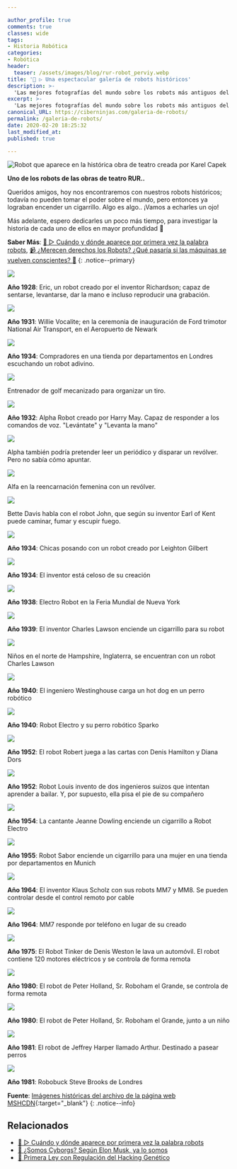 ```yaml
---

author_profile: true
comments: true
classes: wide
tags:
- Historia Robótica
categories:
- Robótica
header:
  teaser: /assets/images/blog/rur-robot_perviy.webp
title: '🤖 ▷ Una espectacular galería de robots históricos'
description: >-
  'Las mejores fotografías del mundo sobre los robots más antiguos del mundo, los primeros robots creadas y representados bajo una base de lo que se imaginaban entonces de como podrían ser en un futuro'
excerpt: >-
  'Las mejores fotografías del mundo sobre los robots más antiguos del mundo, los primeros robots creadas y representados bajo una base de lo que se imaginaban entonces de como podrían ser en un futuro'
canonical_URL: https://ciberninjas.com/galeria-de-robots/
permalink: /galeria-de-robots/
date: 2020-02-20 18:25:32
last_modified_at: 
published: true

---
```


![Robot que aparece en la histórica obra de teatro creada por Karel Capek](/assets/images/blog/rur-robot_perviy.webp "Robot que aparece en la histórica obra de teatro creada por Karel Capek")

**Uno de los robots de las obras de teatro RUR..**

Queridos amigos, hoy nos encontraremos con nuestros robots históricos; todavía no pueden tomar el poder sobre el mundo, pero entonces ya lograban encender un cigarrillo. Algo es algo.. ¡Vamos a echarles un ojo!

Más adelante, espero dedicarles un poco más tiempo, para investigar la historia de cada uno de ellos en mayor profundidad 🤞

**Saber Más**: [🤖 ▷ Cuándo y dónde aparece por primera vez la palabra robots](/aparicion-palabra-robot/), [📹 ¿Merecen derechos los Robots? ¿Qué pasaría si las máquinas se vuelven conscientes? 🤖](/merecen-derecho-los-robos/ "Merecen derechos los Robots, que pasaría si las máquinas se vuelven conscientes")
{: .notice--primary}

![](../assets/images/blog/robots/1928-robots-13.jpg)

**Año 1928**: Eric, un robot creado por el inventor Richardson; capaz de sentarse, levantarse, dar la mano e incluso reproducir una grabación.

<!-- http://cyberneticzoo.com/robots/1931-willie-vocalite-joseph-m-barnett-american/ -->
![](../assets/images/blog/robots/2-bis-robots-2.jpg)

**Año 1931**: Willie Vocalite; en la ceremonia de inauguración de Ford trimotor National Air Transport, en el Aeropuerto de Newark

![](../assets/images/blog/robots/1-robots-4.jpg)

**Año 1934**: Compradores en una tienda por departamentos en Londres escuchando un robot adivino.

![](../assets/images/blog/robots/2-robots-1.jpg)

Entrenador de golf mecanizado para organizar un tiro.

![](../assets/images/blog/robots/3-robots-14.jpg)

**Año 1932**: Alpha Robot creado por Harry May. Capaz de responder a los comandos de voz. "Levántate" y "Levanta la mano"

![](../assets/images/blog/robots/4-robots-15.jpg)

Alpha también podría pretender leer un periódico y disparar un revólver. Pero no sabía cómo apuntar.

![](../assets/images/blog/robots/5-robots-17.jpg)

Alfa en la reencarnación femenina con un revólver.

![](../assets/images/blog/robots/6-robots-3.jpg)

Bette Davis habla con el robot John, que según su inventor Earl of Kent puede caminar, fumar y escupir fuego.

![](../assets/images/blog/robots/7-robots-19.jpg)

**Año 1934**: Chicas posando con un robot creado por Leighton Gilbert

![](../assets/images/blog/robots/8-robots-16.jpg)

**Año 1934**: El inventor está celoso de su creación

![](../assets/images/blog/robots/9-robots-5.jpg)

**Año 1938**: Electro Robot en la Feria Mundial de Nueva York

![](../assets/images/blog/robots/10-robots-6.jpg)

**Año 1939**: El inventor Charles Lawson enciende un cigarrillo para su robot

![](../assets/images/blog/robots/11-robots-7.jpg)

Niños en el norte de Hampshire, Inglaterra, se encuentran con un robot Charles Lawson

![](../assets/images/blog/robots/12-robots-21.jpg)

**Año 1940**: El ingeniero Westinghouse carga un hot dog en un perro robótico

![](../assets/images/blog/robots/13-robots-20.jpg)

**Año 1940**: Robot Electro y su perro robótico Sparko

![](../assets/images/blog/robots/14-robots-8.jpg)

**Año 1952**: El robot Robert juega a las cartas con Denis Hamilton y Diana Dors

![](../assets/images/blog/robots/15-robots-28.jpg)

**Año 1952**: Robot Louis invento de dos ingenieros suizos que intentan aprender a bailar. Y, por supuesto, ella pisa el pie de su compañero

![](../assets/images/blog/robots/16-robots-22.jpg)

**Año 1954**: La cantante Jeanne Dowling enciende un cigarrillo a Robot Electro

![](../assets/images/blog/robots/17-robots-23.jpg)

**Año 1955**: Robot Sabor enciende un cigarrillo para una mujer en una tienda por departamentos en Munich

![](../assets/images/blog/robots/18-robots-29.jpg)

**Año 1964**: El inventor Klaus Scholz con sus robots MM7 y MM8. Se pueden controlar desde el control remoto por cable

![](../assets/images/blog/robots/19-robots-24.jpg)

**Año 1964**: MM7 responde por teléfono en lugar de su creado

![](../assets/images/blog/robots/20-robots-11.jpg)

**Año 1975**: El Robot Tinker de Denis Weston le lava un automóvil. El robot contiene 120 motores eléctricos y se controla de forma remota

![](../assets/images/blog/robots/21-robots-27.jpg)

**Año 1980**: El robot de Peter Holland, Sr. Roboham el Grande, se controla de forma remota

![](../assets/images/blog/robots/22-bis-robots-26.jpg)

**Año 1980**: El robot de Peter Holland, Sr. Roboham el Grande, junto a un niño

![](../assets/images/blog/robots/22-robots-25.jpg)

**Año 1981**: El robot de Jeffrey Harper llamado Arthur. Destinado a pasear perros

![](../assets/images/blog/robots/23-robots-12.jpg)

**Año 1981**: Robobuck Steve Brooks de Londres

**Fuente**\: [Imágenes históricas del archivo de la página web MSHCDN](https://web.archive.org/web/20110119082648/http://mshcdn.com/ "Imágenes históricas del archivo de la página web MSHCDN"){:target="_blank"}
{: .notice--info}
<!-- https://fishki.net/1821784-1928-1981-rassvet-robotov.html , http://cyberneticzoo.com/robots/1980-mr-robotham-the-great-peter-holland-british/ -->
## Relacionados

* [🤖 ▷ Cuándo y dónde aparece por primera vez la palabra robots](/aparicion-palabra-robot/)
* [📰 ¿Somos Cyborgs? Según Elon Musk, ya lo somos](/somos-cyborgs/ "Somos Cyborgs. Según Elon Musk, ya lo somos")
* [📰 Primera Ley con Regulación del Hacking Genético](/ley-contra-el-biohacking/ "La Primera Ley con Regulación del Hacking Genético")

